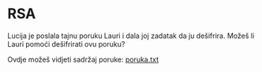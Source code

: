 # RSA

Lucija je poslala tajnu poruku Lauri i dala joj zadatak da ju dešifrira. Možeš li Lauri pomoći dešifrirati ovu poruku?

Ovdje možeš vidjeti sadržaj poruke: [poruka.txt](https://github.com/fnovak22/ctf-zavrsni/raw/refs/heads/main/Zadaci/Kriptografija/RSA/Datoteke/poruka.txt)
